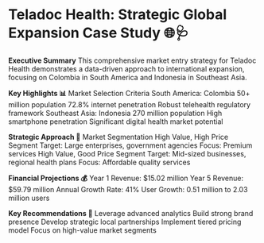 # Teladoc Health: Strategic Global Expansion Case Study 🌐🩺

**Executive Summary**
This comprehensive market entry strategy for Teladoc Health demonstrates a data-driven approach to international expansion, focusing on Colombia in South America and Indonesia in Southeast Asia.

**Key Highlights 📊**
Market Selection Criteria
South America: Colombia
50+ million population
72.8% internet penetration
Robust telehealth regulatory framework
Southeast Asia: Indonesia
270 million population
High smartphone penetration
Significant digital health market potential

**Strategic Approach 🚀**
Market Segmentation
High Value, High Price Segment
Target: Large enterprises, government agencies
Focus: Premium services
High Value, Good Price Segment
Target: Mid-sized businesses, regional health plans
Focus: Affordable quality services

**Financial Projections 💰**
Year 1 Revenue: $15.02 million
Year 5 Revenue: $59.79 million
Annual Growth Rate: 41%
User Growth: 0.51 million to 2.03 million users

**Key Recommendations 🎯**
Leverage advanced analytics
Build strong brand presence
Develop strategic local partnerships
Implement tiered pricing model
Focus on high-value market segments
